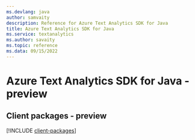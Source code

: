 ```yaml
---
ms.devlang: java
author: samvaity
description: Reference for Azure Text Analytics SDK for Java
title: Azure Text Analytics SDK for Java
ms.service: textanalytics
ms.author: savaity
ms.topic: reference
ms.data: 09/15/2022
---
```

# Azure Text Analytics SDK for Java - preview

## Client packages - preview
[!INCLUDE [client-packages](text-analytics-client-index.md)]
